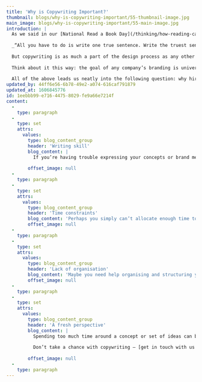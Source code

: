 ```yaml
---
title: 'Why is Copywriting Important?'
thumbnail: blogs/why-is-copywriting-important/55-thumbnail-image.jpg
main_image: blogs/why-is-copywriting-important/55-main-image.jpg
introduction: |
  As we said in our [National Read a Book Day](/thinking/how-reading-can-boost-creativity/) blog post: words can be inspiring. Despite this, they are often left on the back-burner when it comes to design.
  
  _“All you have to do is write one true sentence. Write the truest sentence that you know.”_ – Ernest Hemingway
  
  But copywriting is as much a part of the design process as any other element – it must not be overlooked. Good copywriting is so much more than throwing words onto a page. You need to be able to explain your brand to your audience in a clear, engaging way. Using words creatively can be extremely valuable in terms of attracting people’s attention, something which applies to every single brand out there – without exception.
  
  Think about it this way: the goal of any company’s branding is universally simple: to convey a message or set of values, with the ultimate aim of attracting a specific audience. Every good piece of branding provides a voice to go alongside the visuals. And what do voices do best? They communicate. It’s important not to prioritise visuals over words, and vice versa – both elements influence each other. Good copy combines with good design to both establish and reinforce the message.
  
  All of the above leads us neatly into the following question: why hire a copywriter?
updated_by: 44ff6e56-6b78-49e2-a074-616caf791879
updated_at: 1606845776
id: 1eebbb99-e716-4475-8029-fe9a66e7214f
content:
  -
    type: paragraph
  -
    type: set
    attrs:
      values:
        type: blog_content_group
        header: 'Writing skill'
        blog_content: |
          If you’re having trouble expressing your concepts or brand message in an appropriate way, then why not pass those concepts on to someone who can?
          
        offset_image: null
  -
    type: paragraph
  -
    type: set
    attrs:
      values:
        type: blog_content_group
        header: 'Time constraints'
        blog_content: 'Perhaps you simply can’t allocate enough time to carefully craft your ideas into a strong piece of copywriting. Delegating the job to a copywriter would mean one less task to worry about.'
        offset_image: null
  -
    type: paragraph
  -
    type: set
    attrs:
      values:
        type: blog_content_group
        header: 'Lack of organisation'
        blog_content: 'Maybe you need help organising and structuring your ideas. Copywriters work methodically to deliver a piece which will get right to the heart of the matter and convey your concepts clearly.'
        offset_image: null
  -
    type: paragraph
  -
    type: set
    attrs:
      values:
        type: blog_content_group
        header: 'A fresh perspective'
        blog_content: |
          Spending too much time around a concept or set of ideas can be detrimental. The outsider’s perspective that a copywriter brings could be the key to kickstarting the idea that’s been stagnating in your head, adding a fresh layer of excitement to the message you want to deliver.
          
          Don’t take a chance with copywriting – [get in touch with us today to add some words of wisdom to your branding project.](/contact)
          
        offset_image: null
  -
    type: paragraph
---
```

